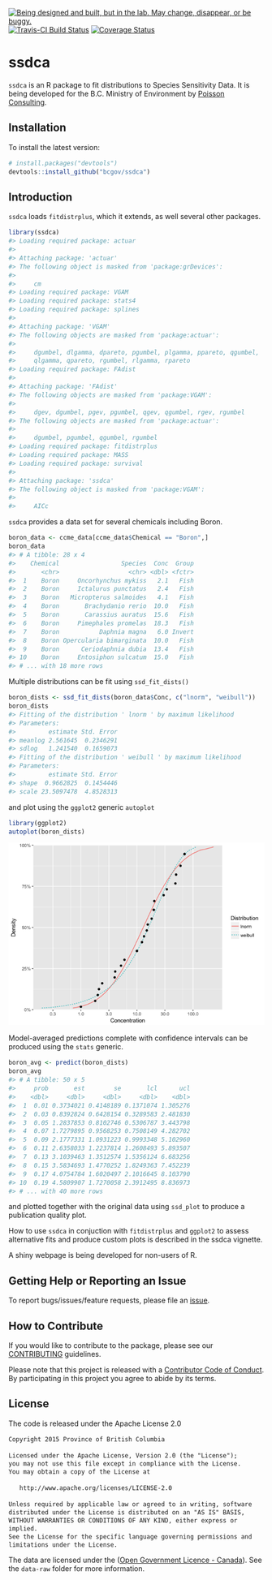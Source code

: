 
<!-- README.md is generated from README.Rmd. Please edit that file -->

<div id="devex-badge">

<a rel="Exploration" href="https://github.com/BCDevExchange/docs/blob/master/discussion/projectstates.md"><img alt="Being designed and built, but in the lab. May change, disappear, or be buggy." style="border-width:0" src="https://assets.bcdevexchange.org/images/badges/exploration.svg" title="Being designed and built, but in the lab. May change, disappear, or be buggy." />
[![Travis-CI Build
Status](https://travis-ci.org/bcgov/ssdca.svg?branch=master)](https://travis-ci.org/bcgov/ssdca)
[![Coverage
Status](https://img.shields.io/codecov/c/github/bcgov/ssdca/master.svg)](https://codecov.io/github/bcgov/ssdca?branch=master)

# ssdca

`ssdca` is an R package to fit distributions to Species Sensitivity
Data. It is being developed for the B.C. Ministry of Environment by
[Poisson Consulting](https://github.com/poissonconsulting).

## Installation

To install the latest version:

``` r
# install.packages("devtools")
devtools::install_github("bcgov/ssdca")
```

## Introduction

`ssdca` loads `fitdistrplus`, which it extends, as well several other
packages.

``` r
library(ssdca)
#> Loading required package: actuar
#> 
#> Attaching package: 'actuar'
#> The following object is masked from 'package:grDevices':
#> 
#>     cm
#> Loading required package: VGAM
#> Loading required package: stats4
#> Loading required package: splines
#> 
#> Attaching package: 'VGAM'
#> The following objects are masked from 'package:actuar':
#> 
#>     dgumbel, dlgamma, dpareto, pgumbel, plgamma, ppareto, qgumbel,
#>     qlgamma, qpareto, rgumbel, rlgamma, rpareto
#> Loading required package: FAdist
#> 
#> Attaching package: 'FAdist'
#> The following objects are masked from 'package:VGAM':
#> 
#>     dgev, dgumbel, pgev, pgumbel, qgev, qgumbel, rgev, rgumbel
#> The following objects are masked from 'package:actuar':
#> 
#>     dgumbel, pgumbel, qgumbel, rgumbel
#> Loading required package: fitdistrplus
#> Loading required package: MASS
#> Loading required package: survival
#> 
#> Attaching package: 'ssdca'
#> The following object is masked from 'package:VGAM':
#> 
#>     AICc
```

`ssdca` provides a data set for several chemicals including Boron.

``` r
boron_data <- ccme_data[ccme_data$Chemical == "Boron",]
boron_data
#> # A tibble: 28 x 4
#>    Chemical                 Species  Conc  Group
#>       <chr>                   <chr> <dbl> <fctr>
#>  1    Boron     Oncorhynchus mykiss   2.1   Fish
#>  2    Boron     Ictalurus punctatus   2.4   Fish
#>  3    Boron   Micropterus salmoides   4.1   Fish
#>  4    Boron       Brachydanio rerio  10.0   Fish
#>  5    Boron       Carassius auratus  15.6   Fish
#>  6    Boron     Pimephales promelas  18.3   Fish
#>  7    Boron           Daphnia magna   6.0 Invert
#>  8    Boron Opercularia bimarginata  10.0   Fish
#>  9    Boron      Ceriodaphnia dubia  13.4   Fish
#> 10    Boron     Entosiphon sulcatum  15.0   Fish
#> # ... with 18 more rows
```

Multiple distributions can be fit using `ssd_fit_dists()`

``` r
boron_dists <- ssd_fit_dists(boron_data$Conc, c("lnorm", "weibull"))
boron_dists
#> Fitting of the distribution ' lnorm ' by maximum likelihood 
#> Parameters:
#>         estimate Std. Error
#> meanlog 2.561645  0.2346291
#> sdlog   1.241540  0.1659073
#> Fitting of the distribution ' weibull ' by maximum likelihood 
#> Parameters:
#>         estimate Std. Error
#> shape  0.9662825  0.1454446
#> scale 23.5097478  4.8528313
```

and plot using the `ggplot2` generic `autoplot`

``` r
library(ggplot2)
autoplot(boron_dists)
```

![](tools/README-unnamed-chunk-6-1.png)<!-- -->

Model-averaged predictions complete with confidence intervals can be
produced using the `stats` generic.

``` r
boron_avg <- predict(boron_dists)
boron_avg
#> # A tibble: 50 x 5
#>     prob       est        se       lcl      ucl
#>    <dbl>     <dbl>     <dbl>     <dbl>    <dbl>
#>  1  0.01 0.3734021 0.4148189 0.1371074 1.305276
#>  2  0.03 0.8392824 0.6428154 0.3289583 2.481830
#>  3  0.05 1.2837853 0.8102746 0.5306787 3.443798
#>  4  0.07 1.7279895 0.9568253 0.7508149 4.282702
#>  5  0.09 2.1777331 1.0931223 0.9993348 5.102960
#>  6  0.11 2.6358033 1.2237814 1.2608493 5.893507
#>  7  0.13 3.1039463 1.3512574 1.5356124 6.683256
#>  8  0.15 3.5834693 1.4770252 1.8249363 7.452239
#>  9  0.17 4.0754784 1.6020497 2.1016645 8.103790
#> 10  0.19 4.5809907 1.7270058 2.3912495 8.836973
#> # ... with 40 more rows
```

and plotted together with the original data using `ssd_plot` to produce
a publication quality plot.

How to use `ssdca` in conjuction with `fitdistrplus` and `ggplot2` to
assess alternative fits and produce custom plots is described in the
ssdca vignette.

A shiny webpage is being developed for non-users of R.

## Getting Help or Reporting an Issue

To report bugs/issues/feature requests, please file an
[issue](https://github.com/bcgov/ssdca/issues/).

## How to Contribute

If you would like to contribute to the package, please see our
[CONTRIBUTING](CONTRIBUTING.md) guidelines.

Please note that this project is released with a [Contributor Code of
Conduct](CODE_OF_CONDUCT.md). By participating in this project you agree
to abide by its terms.

## License

The code is released under the Apache License 2.0

    Copyright 2015 Province of British Columbia
    
    Licensed under the Apache License, Version 2.0 (the "License");
    you may not use this file except in compliance with the License.
    You may obtain a copy of the License at 
    
       http://www.apache.org/licenses/LICENSE-2.0
    
    Unless required by applicable law or agreed to in writing, software
    distributed under the License is distributed on an "AS IS" BASIS,
    WITHOUT WARRANTIES OR CONDITIONS OF ANY KIND, either express or implied.
    See the License for the specific language governing permissions and
    limitations under the License.

The data are licensed under the ([Open Government Licence -
Canada](http://open.canada.ca/en/open-government-licence-canada)). See
the `data-raw` folder for more information.
